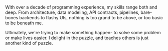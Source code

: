 With over a decade of programming experience, my skills range both and deep. From architecture, data modeling, API contracts,
pipelines, bare-bones backends to flashy UIs, nothing is too grand to be above, or too basic to be beneath me.

Ultimately, we're trying to make something happen- to solve some problem or make lives easier. I delight in the puzzle, 
and teaches others is just another kind of puzzle.